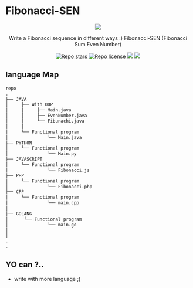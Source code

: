 # Fibonacci-SEN

<div align="center" width="50">
<img src="https://raw.githubusercontent.com/Mehranalam/Mehranalam/main/assets/interstellar-review.jpg">
  <p>Write a Fibonacci sequence in different ways :) Fibonacci-SEN (Fibonacci Sum Even Number)</p>
  <a href="https://github.com/mehranalam/Fibonacci-SEN" target="blank">
<img src="https://img.shields.io/github/stars/mehranalam/Fibonacci-SEN?style=flat-square" alt="Repo stars"/>
</a>
  <a href="https://github.com/mehranalam/Fibonacci-SEN/blob/master/LICENSE" target="blank">
<img src="https://img.shields.io/github/license/mehranalam/Fibonacci-SEN?style=flat-square" alt="Repo license" />
</a>
  <img src="https://img.shields.io/github/languages/code-size/mehranalam/Fibonacci-SEN?style=flat-square">
  <img src="https://img.shields.io/github/forks/mehranalam/Fibonacci-SEN?style=flat-square">
  </div>

## language Map
```python
repo
.
├── JAVA
│     ├── With OOP
│     │     ├── Main.java
│     │     ├── EvenNumber.java         
│     │     └── Fibunachi.java
│     │
│     └── Functional program
│               └── Main.java
├── PYTHON
│     └── Functional program
│               └── Main.py
├── JAVASCRIPT
│     └── Functional program
│               └── Fibonacci.js
├── PHP
│     └── Functional program 
│               └── Fibonacci.php
├── CPP
│     └── Functional program 
│               └── main.cpp
│
├── GOLANG
│      └── Functional program
│               └── main.go
│ 
│ 
.
.

```

## YO can ?..

- write with more language ;)
